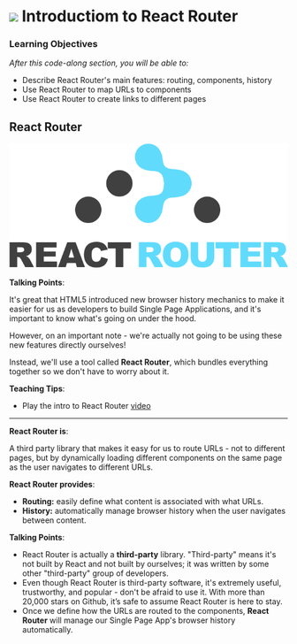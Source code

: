 # ![](https://ga-dash.s3.amazonaws.com/production/assets/logo-9f88ae6c9c3871690e33280fcf557f33.png) Introductiom to React Router


### Learning Objectives
*After this code-along section, you will be able to:*
* Describe React Router's main features: routing, components, history
* Use React Router to map URLs to components
* Use React Router to create links to different pages

## React Router

![logo](assets/react-router-logo.png)


<aside class="notes">

**Talking Points**:

It's great that HTML5 introduced new browser history mechanics to make it easier
for us as developers to build Single Page Applications, and it's important to know what's going on under the hood.

However, on an important note - we're actually not going to
be using these new features directly ourselves!

Instead, we'll use a tool called **React Router**, which bundles everything together so we don't have to worry about it.



**Teaching Tips**:
* Play the intro to React Router [video](https://generalassembly.wistia.com/medias/tep72w77ir)

</aside>

---

**React Router is**: 

A third party library that makes it easy for us to route URLs - not to different pages, but by dynamically loading different components on the same page as the user navigates to different URLs. 

**React Router provides**:

* **Routing:** easily define what content is associated with what URLs.
* **History:** automatically manage browser history when the user navigates between content.

<aside class="notes">

**Talking Points**:

* React Router is actually a **third-party** library. "Third-party" means it's not built by React and not built by ourselves; it was written by some other "third-party" group of developers. 
* Even though React Router is third-party
software, it's extremely useful, trustworthy, and popular - don't be afraid to use it. With more than 20,000 stars on Github, it’s safe to assume React Router is here to stay.
* Once we define how the URLs are routed to the components, **React Router** will manage our Single Page App's browser history automatically.

</aside>






